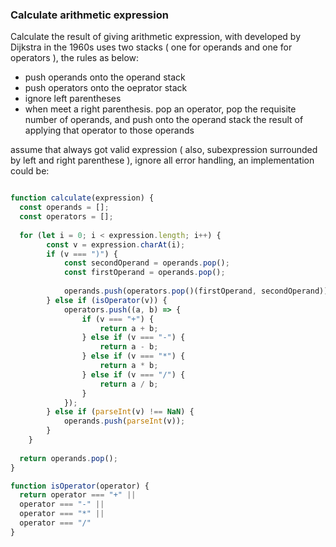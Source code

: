 ### Calculate arithmetic expression

Calculate the result of giving arithmetic expression, with developed by Dijkstra in the 1960s uses two stacks ( one for operands and one for operators ), the rules as below:

* push operands onto the operand stack
* push operators onto the oeprator stack
* ignore left parentheses
* when meet a right parenthesis. pop an operator, pop the requisite number of operands, and push onto the operand stack the result of applying that operator to those operands

assume that always got valid expression ( also, subexpression surrounded by left and right parenthese ), ignore all error handling, an implementation could be:

```javascript

function calculate(expression) {
  const operands = [];
  const operators = [];
  
  for (let i = 0; i < expression.length; i++) {
        const v = expression.charAt(i);        
        if (v === ")") {
            const secondOperand = operands.pop();
            const firstOperand = operands.pop();
            
            operands.push(operators.pop()(firstOperand, secondOperand));            
        } else if (isOperator(v)) {
            operators.push((a, b) => {                
                if (v === "+") {
                    return a + b;
                } else if (v === "-") {
                    return a - b;
                } else if (v === "*") {
                    return a * b;
                } else if (v === "/") {
                    return a / b;
                }                
            });            
        } else if (parseInt(v) !== NaN) {
            operands.push(parseInt(v));            
        }            
    }
  
  return operands.pop();
}

function isOperator(operator) {
  return operator === "+" ||
  operator === "-" ||
  operator === "*" ||
  operator === "/"
}

```
